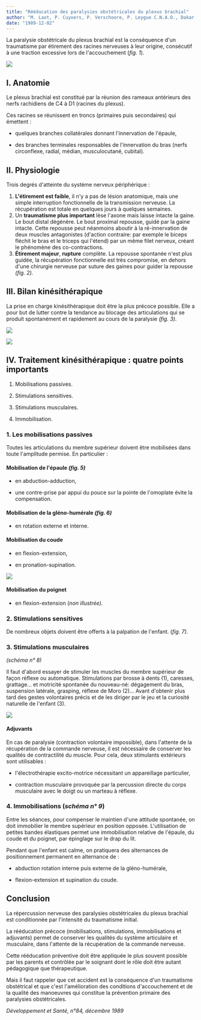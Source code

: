 ```yaml
---
title: "Rééducation des paralysies obstétricales du plexus brachial"
author: "M. Laot, P. Cuyoers, P. Verschoore, P. Leygue C.N.A.O., Dakar."
date: "1989-12-02"
---
```


La paralysie obstétricale du plexus brachial est la conséquence d'un traumatisme par étirement des racines nerveuses à leur origine, consécutif à une traction excessive lors de l'accouchement (*fig. 1*).

![](i402-1.jpg)

## I. Anatomie

Le plexus brachial est constitué par la réunion des rameaux antérieurs des nerfs rachidiens de C4 à D1 (racines du plexus).

Ces racines se réunissent en troncs (primaires puis secondaires) qui émettent :

- quelques branches collatérales donnant l'innervation de l'épaule,

- des branches terminales responsables de l'innervation du bras (nerfs circonflexe, radial, médian, musculocutané, cubital).

## II. Physiologie

Trois degrés d'atteinte du système nerveux périphérique :

1.  **L'étirement est faible**, il n'y a pas de lésion anatomique, mais une simple interruption fonctionnelle de la transmission nerveuse. La récupération est totale en quelques jours à quelques semaines.
2.  Un **traumatisme plus important** lèse l'axone mais laisse intacte la gaine. Le bout distal dégénère. Le bout proximal repousse, guidé par la gaine intacte. Cette repousse peut néanmoins aboutir à la ré-innervation de deux muscles antagonistes (d'action contraire: par exemple le biceps fléchit le bras et le triceps qui l'étend) par un même filet nerveux, créant le phénomène des co-contractions.
3.  **Étirement majeur**, **rupture** complète. La repousse spontanée n'est plus guidée, la récupération fonctionnelle est très compromise, en dehors d'une chirurgie nerveuse par suture des gaines pour guider la repousse *(fig. 2).*

## III. Bilan kinésithérapique

La prise en charge kinésithérapique doit être la plus précoce possible. Elle a pour but de lutter contre la tendance au blocage des articulations qui se produit spontanément et rapidement au cours de la paralysie *(fig. 3).*

![](i402-2.jpg)

![](i402-3.jpg)

## IV. Traitement kinésithérapique : quatre points importants

1.  Mobilisations passives.

2.  Stimulations sensitives.

3.  Stimulations musculaires.

4.  Immobilisation.

### 1. Les mobilisations passives

Toutes les articulations du membre supérieur doivent être mobilisées dans toute l'amplitude permise. En particulier :

#### Mobilisation de l'épaule *(fig. 5)*

- en abduction-adduction,

- une contre-prise par appui du pouce sur la pointe de l'omoplate évite la compensation.

#### Mobilisation de la gléno-humérale *(fig. 6)*

- en rotation externe et interne.

#### Mobilisation du coude

- en flexion-extension,

- en pronation-supination.

![](i402-4.jpg)

#### Mobilisation du poignet

- en flexion-extension (*non* *illustrée).*

### 2. Stimulations sensitives

De nombreux objets doivent être offerts à la palpation de l'enfant. (*fig. 7).*

### 3. Stimulations musculaires

*(schéma n° 8)*

Il faut d'abord essayer de stimuler les muscles du membre supérieur de façon réflexe ou automatique. Stimulations par brosse à dents (1), caresses, grattage... et motricité spontanée du nouveau-né: dégagement du bras, suspension latérale, grasping, réflexe de Moro (2)... Avant d'obtenir plus tard des gestes volontaires précis et de les diriger par le jeu et la curiosité naturelle de l'enfant (3).

![](i402-5.jpg)

#### Adjuvants

En cas de paralysie (contraction volontaire impossible), dans l'attente de la récupération de la commande nerveuse, il est nécessaire de conserver les qualités de contractilité du muscle. Pour cela, deux stimulants extérieurs sont utilisables :

- l'électrothérapie excito-motrice nécessitant un appareillage particulier,

- contraction musculaire provoquée par la percussion directe du corps musculaire avec le doigt ou un marteau à réflexe.

### 4. Immobilisations (*schéma n° 9*)

Entre les séances, pour compenser le maintien d'une attitude spontanée, on doit immobilier le membre supérieur en position opposée. L'utilisation de petites bandes élastiques permet une immobilisation relative de l'épaule, du coude et du poignet, par épinglage sur le drap du lit.

Pendant que l'enfant est calme, on pratiquera des alternances de positionnement permanent en alternance de :

- abduction rotation interne puis externe de la gléno-humérale,

- flexion-extension et supination du coude.

## Conclusion

La répercussion nerveuse des paralysies obstétricales du plexus brachial est conditionnée par l'intensité du traumatisme initial.

La rééducation précoce (mobilisations, stimulations, immobilisations et adjuvants) permet de conserver les qualités du système articulaire et musculaire, dans l'attente de la récupération de la commande nerveuse.

Cette rééducation préventive doit être appliquée le plus souvent possible par les parents et contrôlée par le soignant dont le rôle doit être autant pédagogique que thérapeutique.

Mais il faut rappeler que cet accident est la conséquence d'un traumatisme obstétrical et que c'est l'amélioration des conditions d'accouchement et de la qualité des manoeuvres qui constitue la prévention primaire des paralysies obstétricales.

*Développement et Santé, n°84, décembre 1989*
